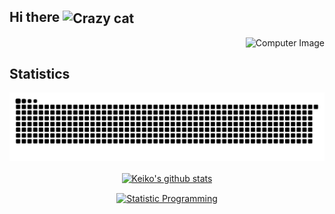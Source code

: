 ## Hi there <img width="45" align="center" src="https://emojis.slackmojis.com/emojis/images/1618639623/31011/meow_bongo-keyboard.gif?1618639623" alt="Crazy cat" />
<p align="right">
  <img width="35%" src=https://plus-app.studos.com.br/images/login.png alt="Computer Image">
</p>



## Statistics

<img src="https://github.com/cahkei/cahkei/blob/output/github-contribution-grid-snake.svg" alt="SnaKeiko" />
<div>

<p align="center">
 <a href="https://github.com/anuraghazra/github-readme-stats">
 <img align="center" src="https://github-readme-stats.vercel.app/api?username=cahkei&theme=blueberry&show_icons=true&include_all_commits=true&count_private=true" alt="Keiko's     github stats"/>
 </p>

</a>
<p align="center">
 <a href="https://github.com/anuraghazra/github-readme-stats">
 <img align="center" margin-left="5px" src="https://github-readme-stats.vercel.app/api/top-langs/?username=cahkei&layout=compact&theme=blueberry" alt="Statistic Programming" />
 </a>
</p>
</div>
<!--
**cahkei/cahkei** is a ✨ _special_ ✨ repository because its `README.md` (this file) appears on your GitHub profile.

Here are some ideas to get you started:

- 🔭 I’m currently working on ...
- 🌱 I’m currently learning ...
- 👯 I’m looking to collaborate on ...
- 🤔 I’m looking for help with ...
- 💬 Ask me about ...
- 📫 How to reach me: ...
- 😄 Pronouns: ...
- ⚡ Fun fact: ...
-->
